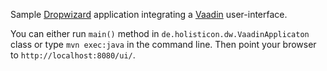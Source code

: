 Sample [Dropwizard](http://www.dropwizard.io/) application integrating a
[Vaadin](https://vaadin.com/home) user-interface.

You can either run `main()` method in `de.holisticon.dw.VaadinApplicaton`
class or type `mvn exec:java` in the command line. Then point your
browser to `http://localhost:8080/ui/`.
